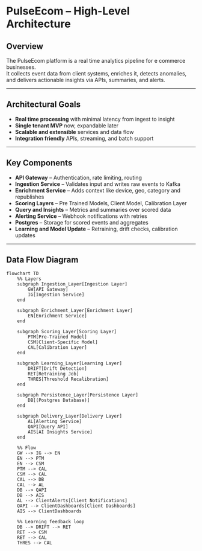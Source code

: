 # PulseEcom – High-Level Architecture

## Overview
The PulseEcom platform is a real time analytics pipeline for e commerce businesses.  
It collects event data from client systems, enriches it, detects anomalies, and delivers actionable insights via APIs, summaries, and alerts.

---

## Architectural Goals
- **Real time processing** with minimal latency from ingest to insight  
- **Single tenant MVP** now, expandable later  
- **Scalable and extensible** services and data flow  
- **Integration friendly** APIs, streaming, and batch support  

---

## Key Components
- **API Gateway** – Authentication, rate limiting, routing  
- **Ingestion Service** – Validates input and writes raw events to Kafka  
- **Enrichment Service** – Adds context like device, geo, category and republishes  
- **Scoring Layers** – Pre Trained Models, Client Model, Calibration Layer  
- **Query and Insights** – Metrics and summaries over scored data  
- **Alerting Service** – Webhook notifications with retries  
- **Postgres** – Storage for scored events and aggregates  
- **Learning and Model Update** – Retraining, drift checks, calibration updates  

---

## Data Flow Diagram

```mermaid
flowchart TD
    %% Layers
    subgraph Ingestion_Layer[Ingestion Layer]
        GW[API Gateway]
        IG[Ingestion Service]
    end

    subgraph Enrichment_Layer[Enrichment Layer]
        EN[Enrichment Service]
    end

    subgraph Scoring_Layer[Scoring Layer]
        PTM[Pre-Trained Model]
        CSM[Client-Specific Model]
        CAL[Calibration Layer]
    end

    subgraph Learning_Layer[Learning Layer]
        DRIFT[Drift Detection]
        RET[Retraining Job]
        THRES[Threshold Recalibration]
    end

    subgraph Persistence_Layer[Persistence Layer]
        DB[(Postgres Database)]
    end

    subgraph Delivery_Layer[Delivery Layer]
        AL[Alerting Service]
        QAPI[Query API]
        AIS[AI Insights Service]
    end

    %% Flow
    GW --> IG --> EN
    EN --> PTM
    EN --> CSM
    PTM --> CAL
    CSM --> CAL
    CAL --> DB
    CAL --> AL
    DB --> QAPI
    DB --> AIS
    AL --> ClientAlerts[Client Notifications]
    QAPI --> ClientDashboards[Client Dashboards]
    AIS --> ClientDashboards

    %% Learning feedback loop
    DB --> DRIFT --> RET
    RET --> CSM
    RET --> CAL
    THRES --> CAL


